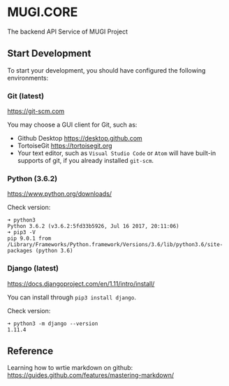 # MUGI.CORE
The backend API Service of MUGI Project

## Start Development

To start your development, you should have configured the following environments:

### Git (latest)

https://git-scm.com

You may choose a GUI client for Git, such as:

* Github Desktop https://desktop.github.com
* TortoiseGit https://tortoisegit.org
* Your text editor, such as `Visual Studio Code` or `Atom` will have built-in supports of git, if you already installed `git-scm`.

### Python (3.6.2)

https://www.python.org/downloads/

Check version:

```
➜ python3
Python 3.6.2 (v3.6.2:5fd33b5926, Jul 16 2017, 20:11:06)
➜ pip3 -V
pip 9.0.1 from /Library/Frameworks/Python.framework/Versions/3.6/lib/python3.6/site-packages (python 3.6)
```

### Django (latest)

https://docs.djangoproject.com/en/1.11/intro/install/

You can install through `pip3 install django`.

Check version:

```
➜ python3 -m django --version
1.11.4
```

## Reference

Learning how to wrtie markdown on github: https://guides.github.com/features/mastering-markdown/
